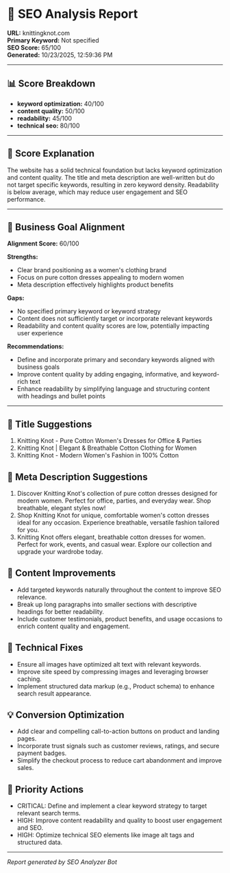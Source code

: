 # 🧠 SEO Analysis Report  
**URL:** knittingknot.com  
**Primary Keyword:** Not specified  
**SEO Score:** 65/100  
**Generated:** 10/23/2025, 12:59:36 PM

---

## 📊 Score Breakdown
- **keyword optimization:** 40/100
- **content quality:** 50/100
- **readability:** 45/100
- **technical seo:** 80/100

---

## 💬 Score Explanation
The website has a solid technical foundation but lacks keyword optimization and content quality. The title and meta description are well-written but do not target specific keywords, resulting in zero keyword density. Readability is below average, which may reduce user engagement and SEO performance.

---

## 🎯 Business Goal Alignment
**Alignment Score:** 60/100

**Strengths:**
- Clear brand positioning as a women's clothing brand
- Focus on pure cotton dresses appealing to modern women
- Meta description effectively highlights product benefits


**Gaps:**
- No specified primary keyword or keyword strategy
- Content does not sufficiently target or incorporate relevant keywords
- Readability and content quality scores are low, potentially impacting user experience


**Recommendations:**
- Define and incorporate primary and secondary keywords aligned with business goals
- Improve content quality by adding engaging, informative, and keyword-rich text
- Enhance readability by simplifying language and structuring content with headings and bullet points

---

## 📝 Title Suggestions
1. Knitting Knot - Pure Cotton Women's Dresses for Office & Parties
2. Knitting Knot | Elegant & Breathable Cotton Clothing for Women
3. Knitting Knot - Modern Women's Fashion in 100% Cotton

## 🧾 Meta Description Suggestions
1. Discover Knitting Knot's collection of pure cotton dresses designed for modern women. Perfect for office, parties, and everyday wear. Shop breathable, elegant styles now!
2. Shop Knitting Knot for unique, comfortable women's cotton dresses ideal for any occasion. Experience breathable, versatile fashion tailored for you.
3. Knitting Knot offers elegant, breathable cotton dresses for women. Perfect for work, events, and casual wear. Explore our collection and upgrade your wardrobe today.

## 🧩 Content Improvements
- Add targeted keywords naturally throughout the content to improve SEO relevance.
- Break up long paragraphs into smaller sections with descriptive headings for better readability.
- Include customer testimonials, product benefits, and usage occasions to enrich content quality and engagement.

## 🧱 Technical Fixes
- Ensure all images have optimized alt text with relevant keywords.
- Improve site speed by compressing images and leveraging browser caching.
- Implement structured data markup (e.g., Product schema) to enhance search result appearance.

## 💡 Conversion Optimization
- Add clear and compelling call-to-action buttons on product and landing pages.
- Incorporate trust signals such as customer reviews, ratings, and secure payment badges.
- Simplify the checkout process to reduce cart abandonment and improve sales.

## 🚀 Priority Actions
- CRITICAL: Define and implement a clear keyword strategy to target relevant search terms.
- HIGH: Improve content readability and quality to boost user engagement and SEO.
- HIGH: Optimize technical SEO elements like image alt tags and structured data.

---

*Report generated by SEO Analyzer Bot*